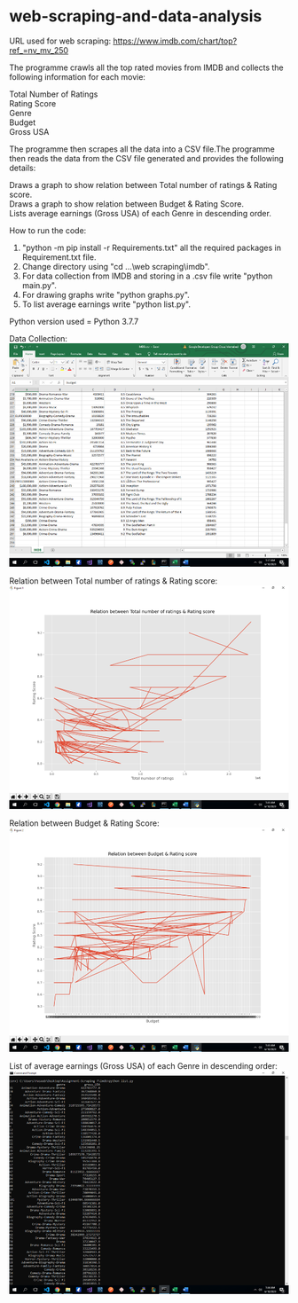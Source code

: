 # web-scraping-and-data-analysis
URL used for web scraping: https://www.imdb.com/chart/top?ref_=nv_mv_250

The programme crawls all the top rated movies from IMDB and collects the following information for each movie:

Total Number of Ratings  
Rating Score  
Genre  
Budget  
Gross USA  

The programme then scrapes all the data into a CSV file.The programme then reads the data from the CSV file generated and provides the following details:

Draws a graph to show relation between Total number of ratings & Rating score.  
Draws a graph to show relation between Budget & Rating Score.   
Lists average earnings (Gross USA) of each Genre in descending order.  

How to run the code:

1) "python -m pip install -r Requirements.txt" all the required packages in Requirement.txt file.  
2) Change directory using "cd ...\web scraping\imdb".  
3) For data collection from IMDB and storing in a .csv file write "python main.py".  
4) For drawing graphs write "python graphs.py".  
5) To list average earnings write "python list.py".  

Python version used = Python 3.7.7

Data Collection:
![alt text](https://github.com/ihaseebkhan/web-scraping-and-data-analysis/blob/master/data%20collection.png)

Relation between Total number of ratings & Rating score:
![alt text](https://github.com/ihaseebkhan/web-scraping-and-data-analysis/blob/master/rating%20and%20score.png)

Relation between Budget & Rating Score:
![alt text](https://github.com/ihaseebkhan/web-scraping-and-data-analysis/blob/master/budget%20and%20rating.png)

List of average earnings (Gross USA) of each Genre in descending order:
![alt text](https://github.com/ihaseebkhan/web-scraping-and-data-analysis/blob/master/list.png)
